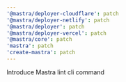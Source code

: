 ```yaml
---
'@mastra/deployer-cloudflare': patch
'@mastra/deployer-netlify': patch
'@mastra/deployer': patch
'@mastra/deployer-vercel': patch
'@mastra/core': patch
'mastra': patch
'create-mastra': patch
---
```


Introduce Mastra lint cli command
